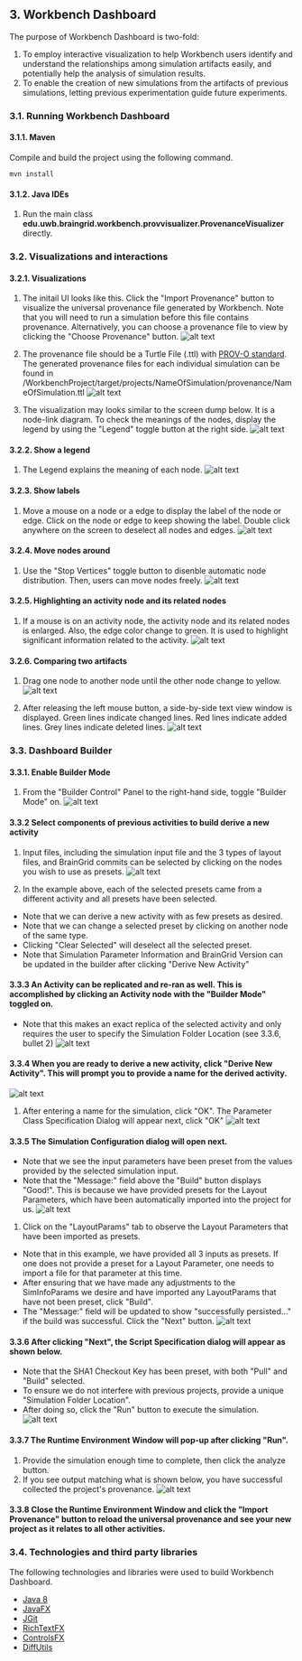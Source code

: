 ## 3. Workbench Dashboard
The purpose of Workbench Dashboard is two-fold:
1. To employ interactive visualization to help Workbench users identify and understand the relationships among simulation artifacts easily, and potentially help the analysis of simulation results.
2. To enable the creation of new simulations from the artifacts of previous simulations, letting previous experimentation guide future experiments. 

### 3.1. Running Workbench Dashboard

#### 3.1.1. Maven
Compile and build the project using the following command.
```shell
mvn install
```

#### 3.1.2. Java IDEs
1. Run the main class **edu.uwb.braingrid.workbench.provvisualizer.ProvenanceVisualizer** directly.

### 3.2. Visualizations and interactions
#### 3.2.1. Visualizations
1. The initail UI looks like this. Click the "Import Provenance" button to visualize the universal provenance file generated by Workbench.
Note that you will need to run a simulation before this file contains provenance. Alternatively, you can choose a provenance file to view by clicking the "Choose Provenance" button.
![alt text](images/WorkbenchHome.png "The initial UI")

2. The provenance file should be a Turtle File (.ttl) with [PROV-O standard](https://www.w3.org/TR/2013/REC-prov-o-20130430/). The generated provenance files for each individual simulation can be found in /WorkbenchProject/target/projects/NameOfSimulation/provenance/NameOfSimulation.ttl 
![alt text](images/ChooseProvenanceFile.PNG "The initial UI")

3. The visualization may looks similar to the screen dump below. It is a node-link diagram. To check the meanings of the nodes, display the legend by using the "Legend" toggle button at the right side.
![alt text](images/DashboardInitialVisualization.PNG "The initial visualization")

#### 3.2.2. Show a legend
1. The Legend explains the meaning of each node.
![alt text](images/DashboardLegend.PNG "The legend")

#### 3.2.3. Show labels
1. Move a mouse on a node or a edge to display the label of the node or edge. Click on the node or edge to keep showing the label. Double click anywhere on the screen to deselect all nodes and edges.
![alt text](images/DashboardCheckLabels.PNG "Show labels")

#### 3.2.4. Move nodes around
1. Use the "Stop Vertices" toggle button to disenble automatic node distribution. Then, users can move nodes freely.
![alt text](images/MovingNodesAround.PNG "Move nodes around")

#### 3.2.5. Highlighting an activity node and its related nodes
1. If a mouse is on an activity node, the activity node and its related nodes is enlarged. Also, the edge color change to green. It is used to highlight significant information related to the activity.
![alt text](images/HighlightActivityNode.PNG "Highlight an activty node and its related nodes.")

#### 3.2.6. Comparing two artifacts
1. Drag one node to another node until the other node change to yellow.
![alt text](images/ComparingArtifacts1.png "Comparing artifacts1.")

2. After releasing the left mouse button, a side-by-side text view window is displayed. Green lines indicate changed lines. Red lines indicate added lines. Grey lines indicate deleted lines.
![alt text](images/ComparingArtifacts2.png "Comparing artifacts2.")

### 3.3. Dashboard Builder

#### 3.3.1. Enable Builder Mode
1. From the "Builder Control" Panel to the right-hand side, toggle "Builder Mode" on.
![alt text](images/SelectBuilderMode.PNG "Select Builder Mode")

#### 3.3.2 Select components of previous activities to build derive a new activity
1. Input files, including the simulation input file and the 3 types of layout files, and BrainGrid commits can be selected by clicking on the nodes you wish to use as presets.
![alt text](images/SelectComponentsToBuild.PNG "Select Components To Build")

2. In the example above, each of the selected presets came from a different activity and all presets have been selected. 
* Note that we can derive a new activity with as few presets as desired. 
* Note that we can change a selected preset by clicking on another node of the same type. 
* Clicking "Clear Selected" will deselect all the selected preset. 
* Note that Simulation Parameter Information and BrainGrid Version can be updated in the builder after clicking "Derive New Activity" 

#### 3.3.3 An Activity can be replicated and re-ran as well. This is accomplished by clicking an Activity node with the "Builder Mode" toggled on. 
* Note that this makes an exact replica of the selected activity and only requires the user to specify the Simulation Folder Location (see 3.3.6, bullet 2) 
![alt text](images/ReRunAnActivity.PNG "ReRun An Activity")

#### 3.3.4 When you are ready to derive a new activity, click "Derive New Activity". This will prompt you to provide a name for the derived activity.
![alt text](images/ProvideDerivedActivityName.PNG "Provide Derived Activity Name")

1. After entering a name for the simulation, click "OK". The Parameter Class Specification Dialog will appear next, click "OK"
![alt text](images/SimulatorConfig1Derived.PNG "Simulator Config1 Derived")

#### 3.3.5 The Simulation Configuration dialog will open next. 
* Note that we see the input parameters have been preset from the values provided by the selected simulation input. 
* Note that the "Message:" field above the "Build" button displays "Good!". This is because we have provided presets for the Layout Parameters, which have been automatically imported into the project for us.
![alt text](images/SimulatorConfig2Derived.PNG "Simulator Config2 Derived")

1. Click on the "LayoutParams" tab to observe the Layout Parameters that have been imported as presets. 
* Note that in this example, we have provided all 3 inputs as presets. If one does not provide a preset for a Layout Parameter, one needs to import a file for that parameter at this time. 
* After ensuring that we have made any adjustments to the SimInfoParams we desire and have imported any LayoutParams that have not been preset, click "Build". 
* The "Message:" field will be updated to show "successfully persisted..." if the build was successful. Click the "Next" button.
![alt text](images/SimulatorConfig3Derived.PNG "Simulator Config3 Derived")

#### 3.3.6  After clicking "Next", the Script Specification dialog will appear as shown below.
* Note that the SHA1 Checkout Key has been preset, with both "Pull" and "Build" selected. 
* To ensure we do not interfere with previous projects, provide a unique "Simulation Folder Location". 
* After doing so, click the "Run" button to execute the simulation.
![alt text](images/SpecifyScriptDerived.PNG "Specify Script Derived")

#### 3.3.7 The Runtime Environment Window will pop-up after clicking "Run". 
1. Provide the simulation enough time to complete, then click the analyze button. 
2. If you see output matching what is shown below, you have successful collected the project's provenance.
![alt text](images/WorkbenchAnalyzeButton.png "Workbench Analyze Button")

#### 3.3.8 Close the Runtime Environment Window and click the "Import Provenance" button to reload the universal provenance and see your new project as it relates to all other activities.


### 3.4. Technologies and third party libraries
The following technologies and libraries were used to build Workbench Dashboard.
* [Java 8](https://docs.oracle.com/javase/8/docs/)
* [JavaFX](https://docs.oracle.com/javase/8/javafx/get-started-tutorial/jfx-overview.htm#JFXST784)
* [JGit](https://www.eclipse.org/jgit/documentation/)
* [RichTextFX](https://github.com/FXMisc/RichTextFX)
* [ControlsFX](http://fxexperience.com/controlsfx/)
* [DiffUtils](https://code.google.com/archive/p/java-diff-utils/)
